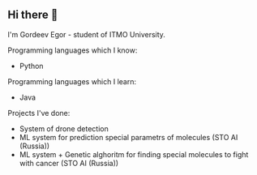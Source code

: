 ## Hi there 👋

I'm Gordeev Egor - student of ITMO University.

Programming languages which I know:
  - Python

Programming languages which I learn:
  - Java

Projects I've done:
  - System of drone detection
  - ML system for prediction special parametrs of molecules (STO AI (Russia))
  - ML system + Genetic alghoritm for finding special molecules to fight with cancer (STO AI (Russia))

